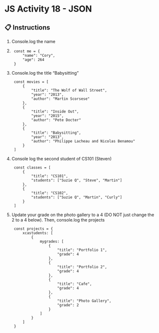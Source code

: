 # JS Activity 18 - JSON

## 📋 Instructions

1. Console.log the name
2. 
   ```
    const me = {
        "name": "Cory",
        "age": 264
    }
    ```

3. Console.log the title “Babysitting”
   
   ```
    const movies = [
        {
            "title": "The Wolf of Wall Street",
            "year": "2013",
            "author": "Martin Scorsese"
        },
        {
            "title": "Inside Out",
            "year": "2015",
            "author": "Pete Docter"
        },
        {
            "title": "Babysitting",
            "year": "2013",
            "author": "Philippe Lacheau and Nicolas Benamou"
        }
    ]
    ```

4. Console log the second student of CS101 (Steven)
   
   ```
    const classes = [
        {
            "title": "CS101",
            "students": ["Suzie Q", "Steve", "Martin"]
        },
        {
            "title": "CS102",
            "students": ["Suzie Q", "Martin", "Curly"]
        }
    ]
    ```

5. Update your grade on the photo gallery to a 4 (DO NOT just change the 2 to a 4 below). Then, console.log the projects
   
   ```
    const projects = {
        xcastudents: [
            {
                mygrades: [
                    {
                        "title": "Portfolio 1",
                        "grade": 4
                    },
                    {
                        "title": "Portfolio 2",
                        "grade": 4
                    },
                    {
                        "title": "Cafe",
                        "grade": 4
                    },
                    {
                        "title": "Photo Gallery",
                        "grade": 2
                    }
                ]
            }
        ]
    }
    ```